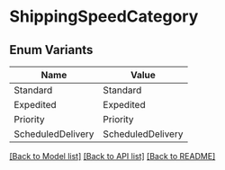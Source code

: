 # ShippingSpeedCategory

## Enum Variants

| Name | Value |
|---- | -----|
| Standard | Standard |
| Expedited | Expedited |
| Priority | Priority |
| ScheduledDelivery | ScheduledDelivery |


[[Back to Model list]](../README.md#documentation-for-models) [[Back to API list]](../README.md#documentation-for-api-endpoints) [[Back to README]](../README.md)


